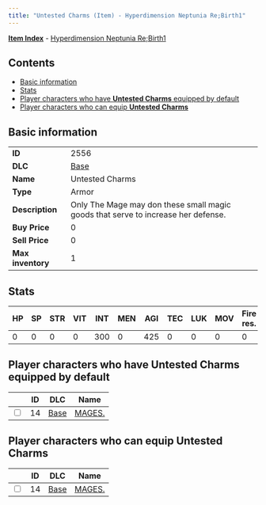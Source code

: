 ```yaml
---
title: "Untested Charms (Item) - Hyperdimension Neptunia Re;Birth1"
---
```


[**Item Index**](/neptunia/rb1/item/index.html) - [Hyperdimension Neptunia Re;Birth1](/neptunia/rb1)

## Contents

- [Basic information](#basic-information)
- [Stats](#stats)
- [Player characters who have **Untested Charms** equipped by default](#player-characters-who-have-untested-charms-equipped-by-default)
- [Player characters who can equip **Untested Charms**](#player-characters-who-can-equip-untested-charms)

## Basic information

|   |   |
| -- | -- |
| **ID** | 2556 |
| **DLC** | [Base](/neptunia/rb1/dlc/1-base.html) |
| **Name** | Untested Charms |
| **Type** | Armor |
| **Description** | Only The Mage may don these small magic goods that serve to increase her defense. |
| **Buy Price** | 0 |
| **Sell Price** | 0 |
| **Max inventory** | 1 |


## Stats

| HP | SP | STR | VIT | INT | MEN | AGI | TEC | LUK | MOV | Fire res. | Ice res. | Wind res. | Lightning res. |
| -- | -- | --- | --- | --- | --- | --- | --- | --- | --- | --------- | -------- | --------- | -------------- |
| 0 | 0 | 0 | 0 | 300 | 0 | 425 | 0 | 0 | 0 | 0 | 0 | 0 | 0 |


## Player characters who have **Untested Charms** equipped by default

|    | ID | DLC | Name |
| -- | -- | --- | ---- |
| <input type="checkbox" id="rb1-player-1-14" class="trackbox" /> | 14 | [Base](/neptunia/rb1/dlc/1-base.html) | [MAGES.](/neptunia/rb1/player/1-14-mages.html) |


## Player characters who can equip **Untested Charms**

|    | ID | DLC | Name |
| -- | -- | --- | ---- |
| <input type="checkbox" id="rb1-player-1-14" class="trackbox" /> | 14 | [Base](/neptunia/rb1/dlc/1-base.html) | [MAGES.](/neptunia/rb1/player/1-14-mages.html) |

